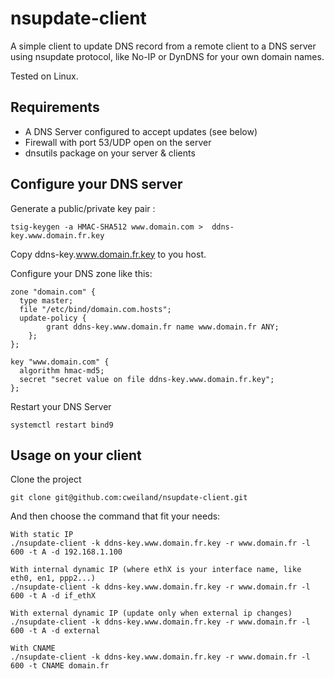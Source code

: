 # nsupdate-client


A simple client to update DNS record from a remote client to a DNS server using nsupdate protocol, like No-IP or DynDNS for your own domain names.

Tested on Linux.

## Requirements

* A DNS Server configured to accept updates (see below)
* Firewall with port 53/UDP open on the server
* dnsutils package on your server & clients

## Configure your DNS server

Generate a public/private key pair :

    tsig-keygen -a HMAC-SHA512 www.domain.com >  ddns-key.www.domain.fr.key

Copy ddns-key.www.domain.fr.key to you host.

Configure your DNS zone like this:

    zone "domain.com" {
      type master;
      file "/etc/bind/domain.com.hosts";
      update-policy {
            grant ddns-key.www.domain.fr name www.domain.fr ANY;
        };
    };

    key "www.domain.com" {
      algorithm hmac-md5;
      secret "secret value on file ddns-key.www.domain.fr.key";
    };

Restart your DNS Server

    systemctl restart bind9


## Usage on your client

Clone the project 

    git clone git@github.com:cweiland/nsupdate-client.git

And then choose the command that fit your needs:

    With static IP
    ./nsupdate-client -k ddns-key.www.domain.fr.key -r www.domain.fr -l 600 -t A -d 192.168.1.100

    With internal dynamic IP (where ethX is your interface name, like eth0, en1, ppp2...)
    ./nsupdate-client -k ddns-key.www.domain.fr.key -r www.domain.fr -l 600 -t A -d if_ethX

    With external dynamic IP (update only when external ip changes)
    ./nsupdate-client -k ddns-key.www.domain.fr.key -r www.domain.fr -l 600 -t A -d external

    With CNAME
    ./nsupdate-client -k ddns-key.www.domain.fr.key -r www.domain.fr -l 600 -t CNAME domain.fr


